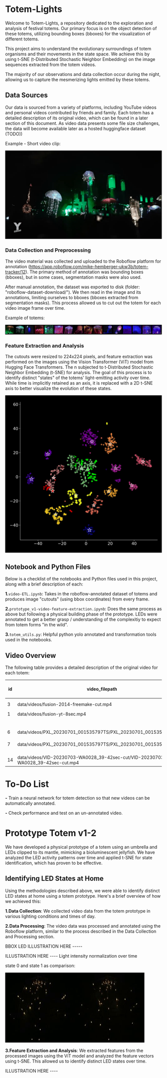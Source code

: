 # Totem-Lights

Welcome to Totem-Lights, a repository dedicated to the exploration and analysis of festival totems. Our primary focus is on the object detection of these totems, utilizing bounding boxes (bboxes) for the visualization of different totems.

This project aims to understand the evolutionary surroundings of totem organisms and their movements in the state space. We achieve this by using t-SNE (t-Distributed Stochastic Neighbor Embedding) on the image sequences extracted from the totem videos.

The majority of our observations and data collection occur during the night, allowing us to capture the mesmerizing lights emitted by these totems.

## Data Sources

Our data is sourced from a variety of platforms, including YouTube videos and personal videos contributed by friends and family. Each totem has a detailed description of its original video, which can be found in a later section of this document. As video data presents some file size challenges, the data will become available later as a hosted huggingface dataset (TODO))

Example - Short video clip:

![prototype-v2-tsne-states](readme-images/output.gif)

### Data Collection and Preprocessing

The video material was collected and uploaded to the Roboflow platform for annotation (https://app.roboflow.com/mike-hemberger-ukw3b/totem-tracker/12). The primary method of annotation was bounding boxes (bboxes), but in some cases, segmentation masks were also used.

After manual annotation, the dataset was exported to disk (folder: "roboflow-dataset-download/"). We then read in the image and its annotations, limiting ourselves to bboxes (bboxes extracted from segmentation masks). This process allowed us to cut out the totem for each video image frame over time.

Example of totems:

![totems](readme-images/testsave.jpg)

### Feature Extraction and Analysis

The cutouts were resized to 224x224 pixels, and feature extraction was performed on the images using the Vision Transformer (ViT) model from Hugging Face Transformers. The n subjected to t-Distributed Stochastic Neighbor Embedding (t-SNE) for analysis. The goal of this process is to identify distinct "states" of the totems' light-emitting activity over time. While time is implicitly retained as an axis, it is replaced with a 2D t-SNE axis to better visualize the evolution of these states.

![totems](readme-images/prototype-v2-tsne-states_.jpg)


## Notebook and Python Files

Below is a checklist of the notebooks and Python files used in this project, along with a brief description of each:

**1.**`video-ETL.ipynb`: Takes in the roboflow-annotated dataset of totems and produces image "cutouts" (using bbox coordinates) from every frame.


**2.**`prototype_v1-video-feature-extraction.ipynb`: Does the same process as above but following a physical building phase of the prototype. LEDs were annotated to get a better grasp / understanding of the complexitiy to expect from totem forms "in the wild".

**3.**`totem_utils.py`: Helpful python yolo annotated and transformation tools used in the notebooks.


## Video Overview

The following table provides a detailed description of the original video for each totem:

| id | video_filepath                                                                    | fps-fps_extract | renamed_filepath | label-id-name | txt_filepath                                                            | pixels        | images_from_video_filepath                                      | has_bbox | dataset_version | total-totems        | totems-annotated | pixels-extracted      | SR-ESGAN | sr-pixels |  |  |
| -- | --------------------------------------------------------------------------------- | --------------- | ---------------- | ------------- | ----------------------------------------------------------------------- | ------------- | --------------------------------------------------------------- | -------- | --------------- | ------------------- | ---------------- | --------------------- | -------- | --------- | - | - |
| 3  | data/videos/fusion-2014-freemake-cut.mp4                                          | 25?-25          | -                | 1             | data/videos/fusion-2014                                                 | 1280 × 720 | data/videos/fusion-2014                                         | 1        | ?               | ? totem name=1=ID?! | 1                | redo>rezied thus far  | 1        |           |  |  |
| 1  | data/videos/fusion-yt-8sec.mp4                                                    | 25?-25          |                  | 0             | data/videos/fusion-yt-8sec                                              | 1280 × 720 |                                                                 |          |                 |                     |                  |                       |          |           |  |  |
|    |                                                                                   | 30-25           |                  |               |                                                                         |               |                                                                 |          |                 |                     |                  |                       |          |           |  |  |
|    |                                                                                   |                 |                  |               |                                                                         |               |                                                                 |          |                 |                     |                  |                       |          |           |  |  |
| 6  | data/videos/PXL_20230701_001535797TS/PXL_20230701_001535797TS.mp4                 | 30-30           | ....frames/      |               |                                                                         | 1080x1920     | data/videos/PXL_20230701_001535797TS/images/annotated-roboflow/ |          | v7              | 2                   | 2                | roughly 407 × 742 | 0        |           |  |  |
| 7  | data/videos/PXL_20230701_001535797TS/PXL_20230701_001535797TS.mp4                 |                 |                  |               | data/videos/PXL_20230701_001535797TS/images/annotated-roboflow/         | 1080x1920     | data/videos/PXL_20230701_001535797TS/images/annotated-roboflow/ |          | v7              | 2                   | 2                | roughly 726 × 597 | 0        | XxX       |  |  |
|    |                                                                                   |                 |                  |               |                                                                         |               |                                                                 |          |                 |                     |                  |                       |          |           |  |  |
|    |                                                                                   |                 |                  |               |                                                                         |               |                                                                 |          |                 |                     |                  |                       |          |           |  |  |
| 14 | data/videos/VID-20230703-WA0028_39-42sec-cut/VID-20230703-WA0028_39-42sec-cut.mp4 | 25              |                  |               | data/videos/VID-20230703-WA0028_39-42sec-cut/images/annotated-roboflow/ |               | data/videos/PXL_20230701_001535797TS/images/annotated-roboflow/ |          |                 |                     |                  |                       |          |           |  |  |

# To-Do List

**-** Train a neural network for totem detection so that new videos can be automatically annotated.


**-** Check performance and test on an un-annotated video.

# Prototype Totem v1-2

We have developed a physical prototype of a totem using an umbrella and LEDs clipped to its mantle, mimicking a bioluminescent jellyfish. We have analyzed the LED activity patterns over time and applied t-SNE for state identification, which has proven to be effective.

## Identifying LED States at Home

Using the methodologies described above, we were able to identify distinct LED states at home using a totem prototype. Here's a brief overview of how we achieved this:

**1.****Data Collection******: We collected video data from the totem prototype in various lighting conditions and times of day.


**2.****Data Processing******: The video data was processed and annotated using the Roboflow platform, similar to the process described in the Data Collection and Processing section.

BBOX LED ILLUSTRATION HERE ----- 

ILLUSTRATION HERE ---- Light intensity normalization over time

state 0 and state 1 as comparison:

![prototype-v2-state0](readme-images/prototype-v2-video-state-0-ezgif-video-to-gif.gif "state 0")![prototype-v2-state1](readme-images/prototype-v2-video-state-1-ezgif-video-to-gif.gif "state 1")

**3.****Feature Extraction and Analysis******: We extracted features from the processed images using the ViT model and analyzed the feature vectors using t-SNE. This allowed us to identify distinct LED states over time. 

ILLUSTRATION HERE ----
